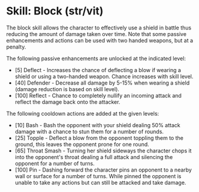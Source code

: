# Skill: Block (str/vit)
The block skill allows the character to effectively use a shield in battle thus
reducing the amount of damage taken over time. Note that some passive
enhancements and actions can be used with two handed weapons, but at a penalty.

The following passive enhancements are unlocked at the indicated level:

- [5]   Deflect  - Increases the chance of deflecting a blow if wearing a shield
                   or using a two-handed weapon. Chance increases with skill
                   level.
- [40]  Defender - Decrease all damage by 5-15% when wearing a shield (damage
                   reduction is based on skill level).
- [100] Reflect  - Chance to completely nullify an incoming attack and reflect
                   the damage back onto the attacker.

The following cooldown actions are added at the given levels:

- [10]  Bash         - Bash the opponent with your shield dealing 50% attack
                       damage with a chance to stun them for a number of rounds.
- [25]  Topple       - Deflect a blow from the opponent toppling them to the
                       ground, this leaves the opponent prone for one round.
- [65]  Throat Smash - Turning her shield sideways the character chops it into
                       the opponent's throat dealing a full attack and silencing
                       the opponent for a number of turns.
- [100] Pin          - Dashing forward the character pins an opponent to a
                       nearby wall or surface for a number of turns. While
                       pinned the opponent is unable to take any actions but can
                       still be attacked and take damage.

